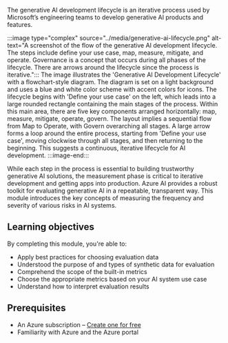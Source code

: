 The generative AI development lifecycle is an iterative process used by Microsoft’s engineering teams to develop generative AI products and features. 

:::image type="complex" source="../media/generative-ai-lifecycle.png" alt-text="A screenshot of the flow of the generative AI development lifecycle. The steps include define your use case, map, measure, mitigate, and operate. Governance is a concept that occurs during all phases of the lifecycle. There are arrows around the lifecycle since the process is iterative.":::
   The image illustrates the 'Generative AI Development Lifecycle' with a flowchart-style diagram. The diagram is set on a light background and uses a blue and white color scheme with accent colors for icons. The lifecycle begins with 'Define your use case' on the left, which leads into a large rounded rectangle containing the main stages of the process. Within this main area, there are five key components arranged horizontally: map, measure, mitigate, operate, govern. The layout implies a sequential flow from Map to Operate, with Govern overarching all stages. A large arrow forms a loop around the entire process, starting from 'Define your use case', moving clockwise through all stages, and then returning to the beginning. This suggests a continuous, iterative lifecycle for AI development.
:::image-end:::

While each step in the process is essential to building trustworthy generative AI solutions, the measurement phase is critical to iterative development and getting apps into production. Azure AI provides a robust toolkit for evaluating generative AI in a repeatable, transparent way. This module introduces the key concepts of measuring the frequency and severity of various risks in AI systems.

## Learning objectives

By completing this module, you're able to:

- Apply best practices for choosing evaluation data
- Understood the purpose of and types of synthetic data for evaluation
- Comprehend the scope of the built-in metrics
- Choose the appropriate metrics based on your AI system use case
- Understand how to interpret evaluation results

## Prerequisites

- An Azure subscription – [Create one for free](https://azure.microsoft.com/free/cognitive-services/)
- Familiarity with Azure and the Azure portal